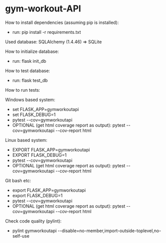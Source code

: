 # gym-workout-API

How to install dependencies (assuming pip is installed):
  - run: pip install -r requirements.txt

Used database: SQLAlchemy (1.4.46) => SQLite

How to initialize database:
  - run: flask init_db

How to test database:
  - run: flask test_db

How to run tests:

Windows based system:
  - set FLASK_APP=gymworkoutapi
  - set FLASK_DEBUG=1
  - pytest --cov=gymworkoutapi
  - OPTIONAL (get html coverage report as output): pytest --cov=gymworkoutapi --cov-report html

Linux based system:
  - EXPORT FLASK_APP=gymworkoutapi
  - EXPORT FLASK_DEBUG=1
  - pytest --cov=gymworkoutapi
  - OPTIONAL (get html coverage report as output): pytest --cov=gymworkoutapi --cov-report html

Git bash etc:
  - export FLASK_APP=gymworkoutapi
  - export FLASK_DEBUG=1
  - pytest --cov=gymworkoutapi
  - OPTIONAL (get html coverage report as output): pytest --cov=gymworkoutapi --cov-report html

Check code quality (pylint):
  - pylint gymworkoutapi --disable=no-member,import-outside-toplevel,no-self-use
